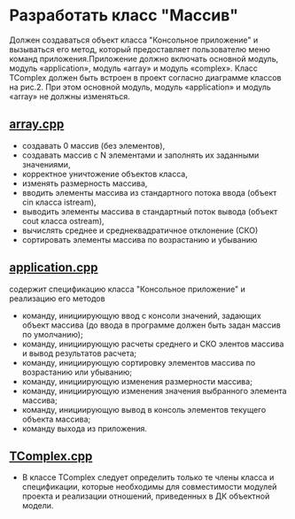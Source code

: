 # Разработать класс "Массив"
Должен создаваться объект класса "Консольное приложение" и вызываться его метод, который предоставляет пользователю меню команд приложения.Приложение должно включать основной модуль, модуль «application», модуль «array» и модуль «complex». Класс TComplex должен быть встроен в проект согласно диаграмме классов на рис.2. При этом основной модуль, модуль «application» и модуль «array» не должны изменяться.
 
## [array.cpp]() 
- создавать 0 массив (без элементов),
- создавать массив с N элементами и заполнять их заданными значениями,
- корректное уничтожение объектов класса,
- изменять размерность массива,
- вводить элементы массива из стандартного потока ввода (объект cin класса istream),
- выводить элементы массива в стандартный поток вывода (объект cout класса ostream),
- вычислять среднее и среднеквадратичное отклонение (СКО)
- сортировать элементы массива по возрастанию и убыванию
 
## [application.cpp]() 
содержит спецификацию класса "Консольное приложение" и реализацию его методов
- команду, инициирующую ввод с консоли значений, задающих объект массива (до ввода в программе должен быть задан массив по умолчанию);
- команду, инициирующую расчеты среднего и СКО элентов массива и вывод результатов расчета;
- команду, инициирующую сортировку элементов массива по возрастанию или убыванию;
- команду, инициирующую изменения размерности массива;
- команду, инициирующую изменения значения выбранного элемента массива;
- команду, инициирующую вывод в консоль элементов текущего объекта массива;
- команду выхода из приложения.

## [TComplex.cpp]()
- В классе TComplex следует определить только те члены класса и спецификации, которые необходимы для совместимости модулей проекта и реализации отношений, приведенных в ДК объектной модели.
